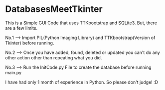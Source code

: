 # DatabasesMeetTkinter
This is a Simple GUI Code that uses TTKbootstrap and SQLite3. But, there are a few limits.

No.1 --> Import PIL(Python Imaging Library) and TTKbootstrap(Version of Tkinter) before running. 

No.2 --> Once you have added, found, deleted or updated you can't do any other action other than repeating what you did.

No.3 --> Run the InitCode.py File to create the database before running main.py

I have had only 1 month of experience in Python. So please don't judge! :D
